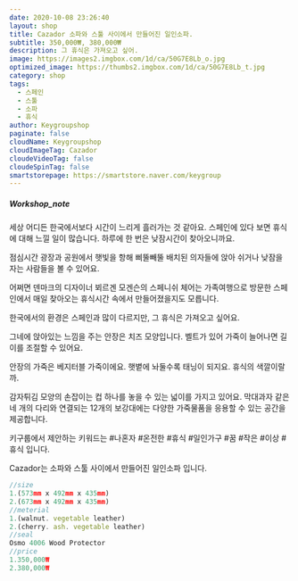 ```yaml
---
date: 2020-10-08 23:26:40
layout: shop
title: Cazador 소파와 스툴 사이에서 만들어진 일인소파.
subtitle: 350,000₩, 380,000₩
description: 그 휴식은 가져오고 싶어.
image: https://images2.imgbox.com/1d/ca/50G7E8Lb_o.jpg
optimized_image: https://thumbs2.imgbox.com/1d/ca/50G7E8Lb_t.jpg
category: shop
tags:
  - 스페인
  - 스툴
  - 소파
  - 휴식
author: Keygroupshop
paginate: false
cloudName: Keygroupshop
cloudImageTag: Cazador
cloudeVideoTag: false
cloudeSpinTag: false
smartstorepage: https://smartstore.naver.com/keygroup
---
```

##### Workshop_note

세상 어디든 한국에서보다 시간이 느리게 흘러가는 것 같아요. 스페인에 있다 보면 휴식에 대해 느낄 일이 많습니다. 하루에 한 번은 낮잠시간이 찾아오니까요.

점심시간 광장과 공원에서 햇빛을 항해 삐뚤빼뚤 배치된 의자들에 앉아 쉬거나 낮잠을 자는 사람들을 볼 수 있어요.

어쩌면 덴마크의 디자이너 뵈르겐 모겐슨의 스페니쉬 체어는 가족여행으로 방문한 스페인에서 매일 찾아오는 휴식시간 속에서 만들어졌을지도 모릅니다.

한국에서의 환경은 스페인과 많이 다르지만, 그 휴식은 가져오고 싶어요.

그네에 앉아있는 느낌을 주는 안장은 치즈 모양입니다. 벨트가 있어 가죽이 늘어나면 길이를 조절할 수 있어요.

안장의 가죽은 베지터블 가죽이에요. 햇볕에 놔둘수록 태닝이 되지요. 휴식의 색깔이랄까.

감자튀김 모양의 손잡이는 컵 하나를 놓을 수 있는 넓이를 가지고 있어요. 막대과자 같은 네 개의 다리와 연결되는 12개의 보강대에는 다양한 가죽물품을 응용할 수 있는 공간을 제공합니다.

키구룹에서 제안하는 키워드는 #나혼자 #온전한 #휴식 #일인가구 #꿈 #작은 #이상 #휴식 입니다.

Cazador는 소파와 스툴 사이에서 만들어진 일인소파 입니다.

```js
//size
1.(573mm x 492mm x 435mm)
2.(673mm x 492mm x 435mm)
//meterial
1.(walnut. vegetable leather)
2.(cherry. ash. vegetable leather)
//seal
Osmo 4006 Wood Protector
//price
1.350,000₩
2.380,000₩
```
